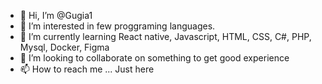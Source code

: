 - 👋 Hi, I’m @Gugia1
- 👀 I’m interested in few proggraming languages.
- 🌱 I’m currently learning React native, Javascript, HTML, CSS, C#, PHP, Mysql, Docker, Figma
- 💞️ I’m looking to collaborate on something to get good experience
- 📫 How to reach me ... Just here

<!---
Gugia1/Gugia1 is a ✨ special ✨ repository because its `README.md` (this file) appears on your GitHub profile.
You can click the Preview link to take a look at your changes.
--->
